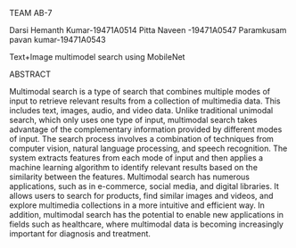  TEAM AB-7
 
  Darsi Hemanth Kumar-19471A0514
  Pitta Naveen       -19471A0547
  Paramkusam pavan kumar-19471A0543
  
Text+Image multimodel search using MobileNet

 ABSTRACT

Multimodal search is a type of search that combines multiple modes of input to retrieve
relevant results from a collection of multimedia data. This includes text, images, audio, and
video data. Unlike traditional unimodal search, which only uses one type of input, multimodal
search takes advantage of the complementary information provided by different modes of
input.
The search process involves a combination of techniques from computer vision, natural
language processing, and speech recognition. The system extracts features from each mode of
input and then applies a machine learning algorithm to identify relevant results based on the
similarity between the features.
Multimodal search has numerous applications, such as in e-commerce, social media, and
digital libraries. It allows users to search for products, find similar images and videos, and
explore multimedia collections in a more intuitive and efficient way. In addition, multimodal
search has the potential to enable new applications in fields such as healthcare, where
multimodal data is becoming increasingly important for diagnosis and treatment.





